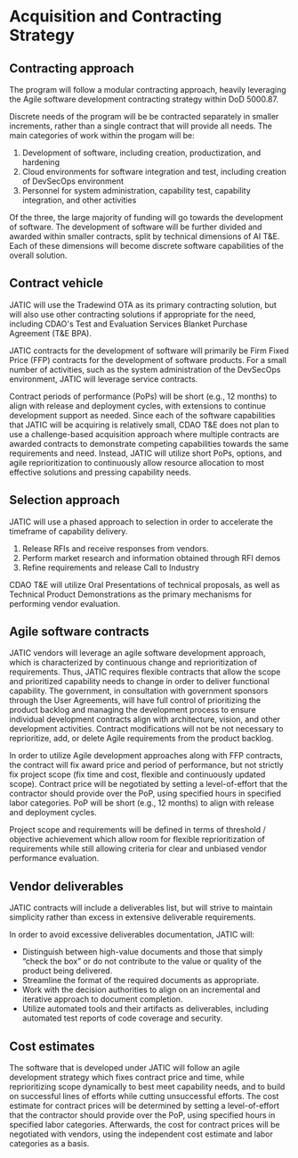 # Acquisition and Contracting Strategy

## Contracting approach

The program will follow a modular contracting approach, heavily leveraging the Agile software development contracting strategy within DoD 5000.87. 

Discrete needs of the program will be be contracted separately in smaller increments, rather than a single contract that will provide all needs. The main categories of work within the progam will be:

1. Development of software, including creation, productization, and hardening
1. Cloud environments for software integration and test, including creation of DevSecOps environment
1. Personnel for system administration, capability test, capability integration, and other activities

Of the three, the large majority of funding will go towards the development of software. The development of software will be further divided and awarded within smaller contracts, split by technical dimensions of AI T&E. Each of these dimensions will become discrete software capabilities of the overall solution.

## Contract vehicle

JATIC will use the Tradewind OTA as its primary contracting solution, but will also use other contracting solutions if appropriate for the need, including CDAO's Test and Evaluation Services Blanket Purchase Agreement (T&E BPA). 

JATIC contracts for the development of software will primarily be Firm Fixed Price (FFP) contracts for the development of software products. For a small number of activities, such as the system administration of the DevSecOps environment, JATIC will leverage service contracts.

Contract periods of performance (PoPs) will be short (e.g., 12 months) to align with release and deployment cycles, with extensions to continue development support as needed. Since each of the software capabilities that JATIC will be acquiring is relatively small, CDAO T&E does not plan to use a challenge-based acquisition approach where multiple contracts are awarded contracts to demonstrate competing capabilities towards the same requirements and need. Instead, JATIC will utilize short PoPs, options, and agile reprioritization to continuously allow resource allocation to most effective solutions and pressing capability needs.

## Selection approach

JATIC will use a phased approach to selection in order to accelerate the timeframe of capability delivery.

1. Release RFIs and receive responses from vendors.
1. Perform market research and information obtained through RFI demos
1. Refine requirements and release Call to Industry

CDAO T&E will utilize Oral Presentations of technical proposals, as well as Technical Product Demonstrations as the primary mechanisms for performing vendor evaluation. 

## Agile software contracts

JATIC vendors will leverage an agile software development approach, which is characterized by continuous change and reprioritization of requirements. Thus, JATIC requires flexible contracts that allow the scope and prioritized capability needs to change in order to deliver functional capability. The government, in consultation with government sponsors through the User Agreements, will have full control of prioritizing the product backlog and managing the development process to ensure individual development contracts align with architecture, vision, and other development activities. Contract modifications will not be not necessary to reprioritize, add, or delete Agile requirements from the product backlog.

In order to utilize Agile development approaches along with FFP contracts, the contract will fix award price and period of performance, but not strictly fix project scope (fix time and cost, flexible and continuously updated scope). Contract price will be negotiated by setting a level-of-effort that the contractor should provide over the PoP, using specified hours in specified labor categories. PoP will be short (e.g., 12 months) to align with release and deployment cycles.

Project scope and requirements will be defined in terms of threshold / objective achievement which allow room for flexible reprioritization of requirements while still allowing criteria for clear and unbiased vendor performance evaluation.

## Vendor deliverables

JATIC contracts will include a deliverables list, but will strive to maintain simplicity rather than excess in extensive deliverable requirements.

In order to avoid excessive deliverables documentation, JATIC will:

- Distinguish between high-value documents and those that simply “check the box” or do not contribute to the value or quality of the product being delivered.
- Streamline the format of the required documents as appropriate.
- Work with the decision authorities to align on an incremental and iterative approach to document completion.
- Utilize automated tools and their artifacts as deliverables, including automated test reports of code coverage and security.

## Cost estimates

The software that is developed under JATIC will follow an agile development strategy which fixes contract price and time, while reprioritizing scope dynamically to best meet capability needs, and to build on successful lines of efforts while cutting unsuccessful efforts. The cost estimate for contract prices will be determined by setting a level-of-effort that the contractor should provide over the PoP, using specified hours in specified labor categories. Afterwards, the cost for contract prices will be negotiated with vendors, using the independent cost estimate and labor categories as a basis.
